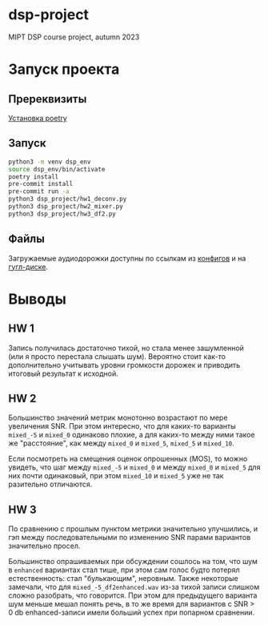 # dsp-project

MIPT DSP course project, autumn 2023

# Запуск проекта

## Пререквизиты

[Установка poetry](https://python-poetry.org/docs/#installation)

## Запуск

```bash
python3 -m venv dsp_env
source dsp_env/bin/activate
poetry install
pre-commit install
pre-commit run -a
python3 dsp_project/hw1_deconv.py
python3 dsp_project/hw2_mixer.py
python3 dsp_project/hw3_df2.py
```

## Файлы

Загружаемые аудиодорожки доступны по ссылкам из
[конфигов](https://github.com/destitutiones/dsp-project/tree/main/configs) и на
[гугл-диске](https://drive.google.com/drive/folders/1PMjmV6Hf_tXn0qkj7WOFTqokvnRpLdfa?usp=sharing).

# Выводы

## HW 1

Запись получилась достаточно тихой, но стала менее зашумленной (или я просто
перестала слышать шум). Вероятно стоит как-то дополнительно учитывать уровни
громкости дорожек и приводить итоговый результат к исходной.

## HW 2

Большинство значений метрик монотонно возрастают по мере увеличения SNR. При
этом интересно, что для каких-то варианты `mixed_-5` и `mixed_0` одинаково
плохие, а для каких-то между ними такое же "расстояние", как между `mixed_0` и
`mixed_5`, `mixed_5` и `mixed_10`.

Если посмотреть на смещения оценок опрошенных (MOS), то можно увидеть, что шаг
между `mixed_-5` и `mixed_0` и между `mixed_0` и `mixed_5` для них почти
одинаковый, при этом `mixed_10` и `mixed_5` уже не так разительно отличаются.

## HW 3

По сравнению с прошлым пунктом метрики значительно улучшились, и гэп между
последовательными по изменению SNR парами вариантов значительно просел.

Большинство опрашиваемых при обсуждении сошлось на том, что шум в `enhanced`
вариантах стал тише, при этом сам голос будто потерял естественность: стал
"булькающим", неровным. Также некоторые замечали, что для
`mixed_-5_df2enhanced.wav` из-за тихой записи слишком сложно разобрать, что
говорится. При этом для предыдущего варианта шум меньше мешал понять речь, в то
же время для вариантов с SNR > 0 db enhanced-записи имели больший успех при
попарном сравнении.
